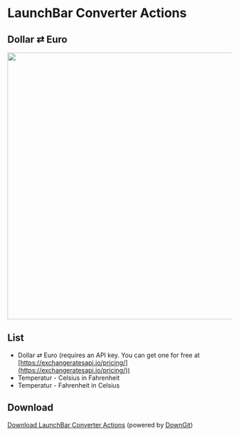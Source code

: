 # LaunchBar Converter Actions
## Dollar ⇄ Euro 

<img src="dollareuro.gif" width="600"/>

## List

- Dollar ⇄ Euro (requires an API key. You can get one for free at [https://exchangeratesapi.io/pricing/](https://exchangeratesapi.io/pricing/))
- Temperatur - Celsius in Fahrenheit
- Temperatur - Fahrenheit in Celsius

## Download
[Download LaunchBar Converter Actions](https://minhaskamal.github.io/DownGit/#/home?url=https://github.com/Ptujec/LaunchBar/tree/master/Converter-Actions) (powered by [DownGit](https://github.com/MinhasKamal/DownGit))